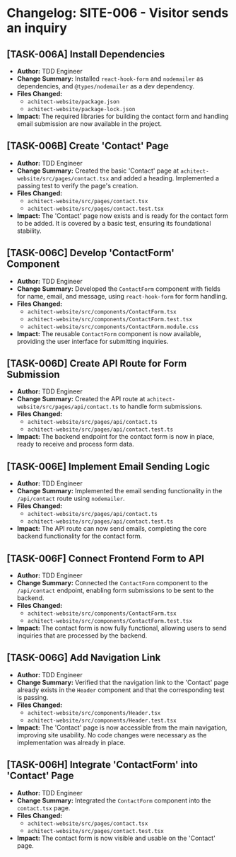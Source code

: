 # Changelog: SITE-006 - Visitor sends an inquiry

## [TASK-006A] Install Dependencies

- **Author:** TDD Engineer
- **Change Summary:** Installed `react-hook-form` and `nodemailer` as dependencies, and `@types/nodemailer` as a dev dependency.
- **Files Changed:**
  - `achitect-website/package.json`
  - `achitect-website/package-lock.json`
- **Impact:** The required libraries for building the contact form and handling email submission are now available in the project.

## [TASK-006B] Create 'Contact' Page

- **Author:** TDD Engineer
- **Change Summary:** Created the basic 'Contact' page at `achitect-website/src/pages/contact.tsx` and added a heading. Implemented a passing test to verify the page's creation.
- **Files Changed:**
  - `achitect-website/src/pages/contact.tsx`
  - `achitect-website/src/pages/contact.test.tsx`
- **Impact:** The 'Contact' page now exists and is ready for the contact form to be added. It is covered by a basic test, ensuring its foundational stability.

## [TASK-006C] Develop 'ContactForm' Component

- **Author:** TDD Engineer
- **Change Summary:** Developed the `ContactForm` component with fields for name, email, and message, using `react-hook-form` for form handling.
- **Files Changed:**
  - `achitect-website/src/components/ContactForm.tsx`
  - `achitect-website/src/components/ContactForm.test.tsx`
  - `achitect-website/src/components/ContactForm.module.css`
- **Impact:** The reusable `ContactForm` component is now available, providing the user interface for submitting inquiries.

## [TASK-006D] Create API Route for Form Submission

- **Author:** TDD Engineer
- **Change Summary:** Created the API route at `achitect-website/src/pages/api/contact.ts` to handle form submissions.
- **Files Changed:**
  - `achitect-website/src/pages/api/contact.ts`
  - `achitect-website/src/pages/api/contact.test.ts`
- **Impact:** The backend endpoint for the contact form is now in place, ready to receive and process form data.

## [TASK-006E] Implement Email Sending Logic

- **Author:** TDD Engineer
- **Change Summary:** Implemented the email sending functionality in the `/api/contact` route using `nodemailer`.
- **Files Changed:**
  - `achitect-website/src/pages/api/contact.ts`
  - `achitect-website/src/pages/api/contact.test.ts`
- **Impact:** The API route can now send emails, completing the core backend functionality for the contact form.

## [TASK-006F] Connect Frontend Form to API

- **Author:** TDD Engineer
- **Change Summary:** Connected the `ContactForm` component to the `/api/contact` endpoint, enabling form submissions to be sent to the backend.
- **Files Changed:**
  - `achitect-website/src/components/ContactForm.tsx`
  - `achitect-website/src/components/ContactForm.test.tsx`
- **Impact:** The contact form is now fully functional, allowing users to send inquiries that are processed by the backend.

## [TASK-006G] Add Navigation Link

- **Author:** TDD Engineer
- **Change Summary:** Verified that the navigation link to the 'Contact' page already exists in the `Header` component and that the corresponding test is passing.
- **Files Changed:**
  - `achitect-website/src/components/Header.tsx`
  - `achitect-website/src/components/Header.test.tsx`
- **Impact:** The 'Contact' page is now accessible from the main navigation, improving site usability. No code changes were necessary as the implementation was already in place.

## [TASK-006H] Integrate 'ContactForm' into 'Contact' Page

- **Author:** TDD Engineer
- **Change Summary:** Integrated the `ContactForm` component into the `contact.tsx` page.
- **Files Changed:**
  - `achitect-website/src/pages/contact.tsx`
  - `achitect-website/src/pages/contact.test.tsx`
- **Impact:** The contact form is now visible and usable on the 'Contact' page.